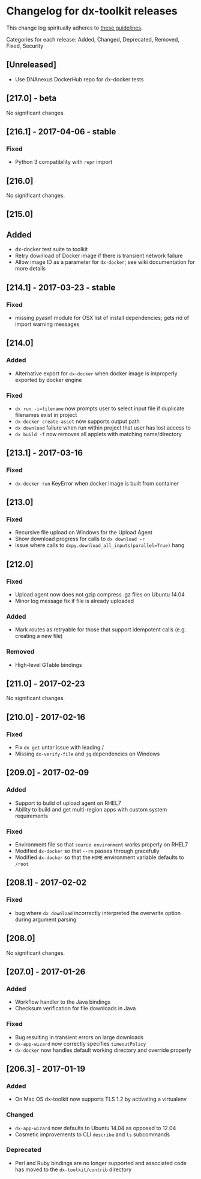 # Changelog for dx-toolkit releases

This change log spiritually adheres to [these guidelines](http://keepachangelog.com/en/0.3.0/).

Categories for each release: Added, Changed, Deprecated, Removed, Fixed, Security

## [Unreleased]

* Use DNAnexus DockerHub repo for dx-docker tests

## [217.0] - beta

No significant changes. 

## [216.1] - 2017-04-06 - stable

### Fixed

* Python 3 compatibility with `repr` import

## [216.0]

No significant changes.

## [215.0]

## Added

* dx-docker test suite to toolkit
* Retry download of Docker image if there is transient network failure
* Allow image ID as a parameter for `dx-docker`; see wiki documentation for more details

## [214.1] - 2017-03-23 - stable

### Fixed

* missing pyasn1 module for OSX list of install dependencies; gets rid of import warning messages 

## [214.0]

### Added

* Alternative export for `dx-docker` when docker image is improperly exported by docker engine

### Fixed

* `dx run -i=filename` now prompts user to select input file if duplicate filenames exist in project
* `dx-docker create-asset` now supports output path
* `dx download` failure when run within project that user has lost access to
* `dx build -f` now removes all applets with matching name/directory

## [213.1] - 2017-03-16

### Fixed

* `dx-docker run` KeyError when docker image is built from container

## [213.0]

### Fixed

* Recursive file upload on Windows for the Upload Agent
* Show download progress for calls to `dx download -r`
* Issue where calls to `dxpy.download_all_inputs(parallel=True)` hang

## [212.0]

### Fixed

* Upload agent now does not gzip compress .gz files on Ubuntu 14.04
* Minor log message fix if file is already uploaded

### Added

* Mark routes as retryable for those that support idempotent calls (e.g. creating a new file)

### Removed

* High-level GTable bindings

## [211.0] - 2017-02-23

No significant changes.

## [210.0] - 2017-02-16 

### Fixed

* Fix `dx get` untar issue with leading /
* Missing `dx-verify-file` and `jq` dependencies on Windows

## [209.0] - 2017-02-09 

### Added

* Support to build of upload agent on RHEL7
* Ability to build and get multi-region apps with custom system requirements

### Fixed

* Environment file so that `source environment` works properly on RHEL7 
* Modified `dx-docker` so that `--rm` passes through gracefully
* Modified `dx-docker` so that the `HOME` environment variable defaults to `/root`

## [208.1] - 2017-02-02

### Fixed

* bug where `dx download` incorrectly interpreted the overwrite option during argument parsing

## [208.0]

No significant changes.

## [207.0] - 2017-01-26

### Added

* Workflow handler to the Java bindings
* Checksum verification for file downloads in Java

### Fixed

* Bug resulting in transient errors on large downloads
* `dx-app-wizard` now correctly specifies `timeoutPolicy`
* `dx-docker` now handles default working directory and override properly


## [206.3] - 2017-01-19

### Added

* On Mac OS dx-toolkit now supports TLS 1.2 by activating a virtualenv

### Changed

* `dx-app-wizard` now defaults to Ubuntu 14.04 as opposed to 12.04
* Cosmetic improvements to CLI `describe` and `ls` subcommands

### Deprecated

* Perl and Ruby bindings are no longer supported and associated code has moved to the `dx-toolkit/contrib` directory
